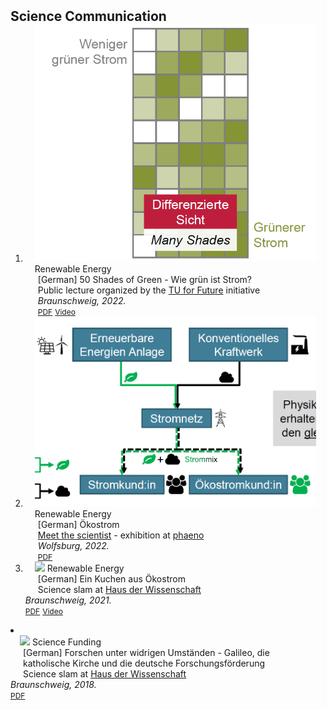 <h2 id="publications" style="margin: 2px 0px -15px;">Science Communication</h2>

<div class="publications">
<ol class="bibliography">

<li>
<div class="pub-row">

  <div class="col-sm-3 abbr" style="position: relative;padding-right: 15px;padding-left: 15px;">
    <img src="assets/img/50shades.png" class="teaser img-fluid z-depth-1">
    <abbr class="badge">Renewable Energy</abbr>
  </div>

  <div class="col-sm-9" style="position: relative;padding-right: 15px;padding-left: 20px;">
    <div class="title">[German] 50 Shades of Green - Wie grün ist Strom?</div>
    <div class="author">Public lecture organized by the <a href="https://www.tu-braunschweig.de/nachhaltigkeit/tu-for-future">TU for Future</a> initiative</div>
    <div class="periodical"><em>Braunschweig, 2022.</em></div>
    <div class="links">
      <a href="assets/files/50shades.pdf" class="btn btn-sm z-depth-0" role="button" target="_blank" style="font-size:12px;">PDF</a>
      <a href="https://www.youtube.com/live/93iLfBPBOCE?feature=share" class="btn btn-sm z-depth-0" role="button" target="_blank" style="font-size:12px;">Video</a>
    </div>
  </div>
</div>
</li>
  
<li>
<div class="pub-row">

  <div class="col-sm-3 abbr" style="position: relative;padding-right: 15px;padding-left: 15px;">
    <img src="assets/img/wisskomm_phaeno.png" class="teaser img-fluid z-depth-1">
    <abbr class="badge">Renewable Energy</abbr>
  </div>

  <div class="col-sm-9" style="position: relative;padding-right: 15px;padding-left: 20px;">
    <div class="title">[German] Ökostrom</div>
    <div class="author"><a href="https://magazin.tu-braunschweig.de/event/oekostrom-ist-nicht-gleich-oekostrom/">Meet the scientist</a> - exhibition at <a href="https://www.phaeno.de/veranstaltungen/wissenschaft-und-technik/">phaeno</a></div>
    <div class="periodical"><em>Wolfsburg, 2022.</em></div>
    <div class="links">
      <a href="assets/files/wisskomm_phaeno.pdf" class="btn btn-sm z-depth-0" role="button" target="_blank" style="font-size:12px;">PDF</a>
    </div>
  </div>
</div>
</li>

<li>
<div class="pub-row">

  <div class="col-sm-3 abbr" style="position: relative;padding-right: 15px;padding-left: 15px;">
    <img src="assets/img/slam_bs_2021.png" class="teaser img-fluid z-depth-1">
    <abbr class="badge">Renewable Energy</abbr>
  </div>

  <div class="col-sm-9" style="position: relative;padding-right: 15px;padding-left: 20px;">
    <div class="title">[German] Ein Kuchen aus Ökostrom</div>
    <div class="author">Science slam at <a href="https://www.hausderwissenschaft.org/projektvielfalt/science-slam.html">Haus der Wissenschaft</a></div></div>
    <div class="periodical"><em>Braunschweig, 2021.</em></div>
    <div class="links">
      <a href="assets/files/slam_bs_2021.pdf" class="btn btn-sm z-depth-0" role="button" target="_blank" style="font-size:12px;">PDF</a>
      <a href="https://www.youtube.com/live/aqBtbqUeIA0?feature=share&t=3158" class="btn btn-sm z-depth-0" role="button" target="_blank" style="font-size:12px;">Video</a>
    </div>
  </div>
</div>
</li>

<li>
<div class="pub-row">

  <div class="col-sm-3 abbr" style="position: relative;padding-right: 15px;padding-left: 15px;">
    <img src="assets/img/slam_bs_2018.png" class="teaser img-fluid z-depth-1">
    <abbr class="badge">Science Funding</abbr>
  </div>

  <div class="col-sm-9" style="position: relative;padding-right: 15px;padding-left: 20px;">
    <div class="title">[German] Forschen unter widrigen Umständen - Galileo, die katholische Kirche und die deutsche Forschungsförderung</div>
    <div class="author">Science slam at <a href="https://www.hausderwissenschaft.org/projektvielfalt/science-slam.html">Haus der Wissenschaft</a></div></div>
    <div class="periodical"><em>Braunschweig, 2018.</em></div>
    <div class="links">
      <a href="assets/files/slam_bs_2018.pdf" class="btn btn-sm z-depth-0" role="button" target="_blank" style="font-size:12px;">PDF</a>
    </div>
  </div>
</div>
</li>
  
<br>

</ol>
</div>

